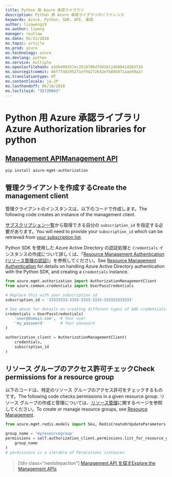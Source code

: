 ```yaml
---
title: Python 用 Azure 承認ライブラリ
description: Python 用 Azure 承認ライブラリのリファレンス
keywords: Azure, Python, SDK, API, 承認
author: lisawong19
ms.author: liwong
manager: routlaw
ms.date: 02/21/2018
ms.topic: article
ms.prod: azure
ms.technology: azure
ms.devlang: python
ms.service: multiple
ms.openlocfilehash: a3db490357ec35c0780d7dd16114b9041458373d
ms.sourcegitcommit: 86f7f40295271ef94272642efb89b471aae99a2c
ms.translationtype: HT
ms.contentlocale: ja-JP
ms.lasthandoff: 06/18/2018
ms.locfileid: "35720043"
---
```

# <a name="azure-authorization-libraries-for-python"></a><span data-ttu-id="69488-104">Python 用 Azure 承認ライブラリ</span><span class="sxs-lookup"><span data-stu-id="69488-104">Azure Authorization libraries for python</span></span>

## <a name="management-apipythonapioverviewazureauthorizationmanagement"></a>[<span data-ttu-id="69488-105">Management API</span><span class="sxs-lookup"><span data-stu-id="69488-105">Management API</span></span>](/python/api/overview/azure/authorization/management)

```bash
pip install azure-mgmt-authorization
```

## <a name="create-the-management-client"></a><span data-ttu-id="69488-106">管理クライアントを作成する</span><span class="sxs-lookup"><span data-stu-id="69488-106">Create the management client</span></span>

<span data-ttu-id="69488-107">管理クライアントのインスタンスは、以下のコードで作成します。</span><span class="sxs-lookup"><span data-stu-id="69488-107">The following code creates an instance of the management client.</span></span>

<span data-ttu-id="69488-108">[サブスクリプション一覧](https://manage.windowsazure.com/#Workspaces/AdminTasks/SubscriptionMapping)から取得できる自分の ``subscription_id`` を指定する必要があります。</span><span class="sxs-lookup"><span data-stu-id="69488-108">You will need to provide your ``subscription_id`` which can be retrieved from [your subscription list](https://manage.windowsazure.com/#Workspaces/AdminTasks/SubscriptionMapping).</span></span>

<span data-ttu-id="69488-109">Python SDK を使用した Azure Active Directory の認証処理と ``Credentials`` インスタンスの作成について詳しくは、「[Resource Management Authentication (リソース管理の認証)](/python/azure/python-sdk-azure-authenticate)」を参照してください。</span><span class="sxs-lookup"><span data-stu-id="69488-109">See [Resource Management Authentication](/python/azure/python-sdk-azure-authenticate) for details on handling Azure Active Directory authentication with the Python SDK, and creating a ``Credentials`` instance.</span></span>

```python
from azure.mgmt.authorization import AuthorizationManagementClient
from azure.common.credentials import UserPassCredentials

# Replace this with your subscription id
subscription_id = '33333333-3333-3333-3333-333333333333'

# See above for details on creating different types of AAD credentials
credentials = UserPassCredentials(
    'user@domain.com',  # Your user
    'my_password'       # Your password
)

authorization_client = AuthorizationManagementClient(
    credentials,
    subscription_id
)
``` 

## <a name="check-permissions-for-a-resource-group"></a><span data-ttu-id="69488-110">リソース グループのアクセス許可チェック</span><span class="sxs-lookup"><span data-stu-id="69488-110">Check permissions for a resource group</span></span>

<span data-ttu-id="69488-111">以下のコードは、特定のリソース グループのアクセス許可をチェックするものです。</span><span class="sxs-lookup"><span data-stu-id="69488-111">The following code checks permissions in a given resource group.</span></span>
<span data-ttu-id="69488-112">リソース グループの作成と管理については、[リソース管理](/python/api/overview/azure/azure.mgmt.resource)に関するページを参照してください。</span><span class="sxs-lookup"><span data-stu-id="69488-112">To create or manage resource groups, see [Resource Management](/python/api/overview/azure/azure.mgmt.resource).</span></span>

```python
from azure.mgmt.redis.models import Sku, RedisCreateOrUpdateParameters

group_name = 'myresourcegroup'
permissions = self.authorization_client.permissions.list_for_resource_group(
    group_name
)
# permissions is a iterable of Permissions instances
```

> [!div class="nextstepaction"]
> [<span data-ttu-id="69488-113">Management API を探す</span><span class="sxs-lookup"><span data-stu-id="69488-113">Explore the Management APIs</span></span>](/python/api/overview/azure/authorization/management)


